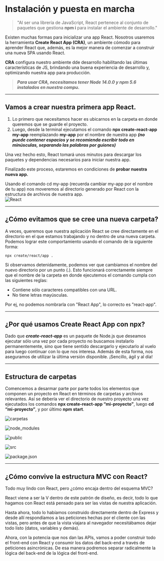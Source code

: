 # Instalación y puesta en marcha #
>"Al ser una librería de JavaScript, React pertenece al conjunto de paquetes que gestiona __npm i__ para instalar el ambiente de desarrollo."  

Existen muchas formas para inicializar una app React. Nosotros usaremos la herramienta __Create React App (CRA)__, un ambiente cómodo para aprender React que, además, es la mejor manera de comenzar a construir una nueva SPA usando React.

__CRA__ configura nuestro ambiente dde desarrollo habilitando las últimas características de JS, brindando una buena experiencia de desarrollo y, optimizando nuestra app para producción.

>***Para usar CRA, necesitamos tener Node 14.0.0 y npm 5.6 instalados en nuestra compu.***  
***

## Vamos a crear nuestra primera app React. ##
1. Lo primero que necesitamos hacer es ubicarnos en la carpeta en donde queremos que se guarde el proyecto.
2. Luego, desde la terminal ejecutamos el comando __npx create-react-app my-app__ reemplazando __my-app__ por el nombre de nuestra app ___(no puede contener espacios y se recomienda escribir todo en minúsculas, separando las palabras por guiones)___  
  
  Una vez hecho esto, React tomará unos minutos para descargar los paquetes y dependencias necesarios para iniciar nuestra app.  
    
Finalizado este proceso, estaremos en condiciones de __probar nuestra nueva app.__  
  
Usando el comando cd my-app (recuerda cambiar my-app por el nombre de tu app) nos moveremos al directorio generado por React con la estructura de archivos de nuestra app.   
![React](/Imagenes/ReactComandos.png)
***

## ¿Cómo evitamos que se cree una nueva carpeta? ##
  A veces, queremos que nuestra aplicación React se cree directamente en el directorio en el que estamos trabajando y no dentro de una nueva carpeta. Podemos lograr este comportamiento usando el comando de la siguiente forma:  
  
    npx create/react/app .  
    
Si observamos detenidamente, podemos ver que cambiamos el nombre del nuevo directorio por un punto (.). Esto funcionará correctamente siempre que el nombre de la carpeta en donde ejecutemos el comando cumpla con las siguientes reglas:
- Contiene sólo caracteres compatibles con una URL.
- No tiene letras mayúsculas.  

Por ej, no podemos nombrarla con "React App", lo correcto es "react-app".
***

## ¿Por qué usamos Create React App con npx?
Dado que ***create-react-app*** es un paquete de Node.js que deseamos ejecutar sólo una vez por cada proyecto no buscamos instalarlo permanentemente, sino que tiene sentido descargarlo y ejecutarlo al vuelo para luego continuar con lo que nos interesa. Además de esta forma, nos aseguramos de utilizar la última versión disponible. ¡Sencillo, ágil y al día!
***
## Estructura de carpetas ##
Comencemos a desarmar parte por parte todos los elementos que componen un proyecto en React en términos de carpetas y archivos relevantes. Así se debería ver el directorio de nuestro proyecto una vez ejecutados los comandos **npx create-react-app “mi-proyecto”**, luego **cd “mi-proyecto”**, y por último **npm start**.  

![carpetas](/imagenes/carpetas.png)  

![node_modules](/imagenes/node.png)

![public](/imagenes/public.png)

![src](/imagenes/src.png)

![package.json](/imagenes/package.png)
***
## ¿Cómo convive la estructura MVC con React? ##
Todo muy lindo con React, pero ¿cómo encaja dentro del esquema MVC?

React viene a ser la V dentro de este patrón de diseño, es decir, todo lo que hagamos con React está pensado para ser las vistas de nuestra aplicación.

Hasta ahora, todo lo habíamos construido directamente dentro de Express y desde allí respondíamos a las peticiones hechas por el cliente con las vistas, pero antes de que la vista viajara al navegador necesitábamos dejar todo listo (datos, variables y demás).

Ahora, con la potencia que nos dan las APIs, vamos a poder construir todo el front-end con React y consumir los datos del back-end a través de peticiones asincrónicas. De esa manera podremos separar radicalmente la lógica del back-end de la lógica del front-end.
